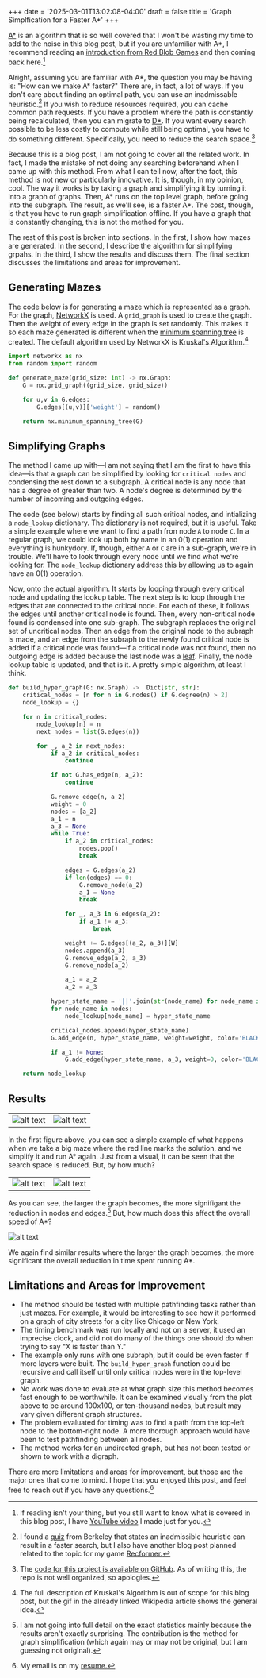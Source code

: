 +++
date = '2025-03-01T13:02:08-04:00'
draft = false
title = 'Graph Simplfication for a Faster A*'
+++

[A*](https://en.wikipedia.org/wiki/A*_search_algorithm) is an algorithm that is so well covered that I won't be wasting my time to add to the noise in this blog post, but if you are unfamiliar with A*, I recommend reading an [introduction from Red Blob Games](https://www.redblobgames.com/pathfinding/a-star/introduction.html) and then coming back here.[^0]

Alright, assuming you are familiar with A*, the question you may be having is: "How can we make A* faster?" There are, in fact, a lot of ways. If you don't care about finding an optimal path, you can use an inadmissable heuristic.[^1] If you wish to reduce resources required, you can cache common path requests. If you have a problem where the path is constantly being recalculated, then you can migrate to [D*](https://en.wikipedia.org/wiki/D*). If you want every search possible to be less costly to compute while still being optimal, you have to do something different. Specifically, you need to reduce the search space.[^2]

Because this is a blog post, I am not going to cover all the related work. In fact, I made the mistake of not doing any searching beforehand when I came up with this method. From what I can tell now, after the fact, this method is not new or particularly innovative. It is, though, in my opinion, cool. The way it works is by taking a graph and simplifying it by turning it into a graph of graphs. Then, A* runs on the top level graph, before going into the subgraph. The result, as we'll see, is a faster A*. The cost, though, is that you have to run graph simplification offline. If you have a graph that is constantly changing, this is not the method for you.

The rest of this post is broken into sections. In the first, I show how mazes are generated. In the second, I describe the algorithm for simplifying grpahs. In the third, I show the results and discuss them. The final section discusses the limitations and areas for improvement.

## Generating Mazes

The code below is for generating a maze which is represented as a graph. For the graph, [NetworkX](https://networkx.org/) is used. A `grid_graph` is used to create the graph. Then the weight of every edge in the graph is set randomly. This makes it so each maze generated is different when the [minimum spanning tree](https://en.wikipedia.org/wiki/Minimum_spanning_tree#:~:text=A%20minimum%20spanning%20tree%20) is created. The default algorithm used by NetworkX is [Kruskal's Algorithm](https://en.wikipedia.org/wiki/Kruskal%27s_algorithm).[^3]

```python
import networkx as nx
from random import random

def generate_maze(grid_size: int) -> nx.Graph:
    G = nx.grid_graph((grid_size, grid_size))

    for u,v in G.edges:
        G.edges[(u,v)]['weight'] = random()

    return nx.minimum_spanning_tree(G)
```

## Simplifying Graphs

The method I came up with—I am not saying that I am the first to have this idea—is that a graph can be simplified by looking for `critical nodes` and condensing the rest down to a subgraph. A critical node is any node that has a degree of greater than two. A node's degree is determined by the number of incoming and outgoing edges.

The code (see below) starts by finding all such critical nodes, and intializing a `node_lookup` dictionary. The dictionary is not required, but it is useful. Take a simple example where we want to find a path fron node `A` to node `C`. In a regular graph, we could look up both by name in an 0(1) operation and everything is hunkydory. If, though, either `A` or `C` are in a sub-graph, we're in trouble. We'll have to look through every node until we find what we're looking for. The `node_lookup` dictionary address this by allowing us to again have an 0(1) operation.

Now, onto the actual algorithm. It starts by looping through every critical node and updating the lookup table. The next step is to loop through the edges that are connected to the critical node. For each of these, it follows the edges until another critical node is found. Then, every non-critical node found is condensed into one sub-graph. The subgraph replaces the original set of uncritical nodes. Then an edge from the original node to the subraph is made, and an edge from the subraph to the newly found critical node is added if a critical node was found—if a critical node was not found, then no outgoing edge is added because the last node was a [leaf](https://proofwiki.org/wiki/Definition:Tree_(Graph_Theory)/Leaf_Node). Finally, the node lookup table is updated, and that is it. A pretty simple algorithm, at least I think.

```python
def build_hyper_graph(G: nx.Graph) ->  Dict[str, str]:
    critical_nodes = [n for n in G.nodes() if G.degree(n) > 2]
    node_lookup = {}

    for n in critical_nodes:
        node_lookup[n] = n
        next_nodes = list(G.edges(n))

        for _, a_2 in next_nodes:
            if a_2 in critical_nodes:
                continue

            if not G.has_edge(n, a_2):
                continue

            G.remove_edge(n, a_2)
            weight = 0
            nodes = [a_2]
            a_1 = n
            a_3 = None
            while True:
                if a_2 in critical_nodes:
                    nodes.pop()
                    break

                edges = G.edges(a_2)
                if len(edges) == 0:
                    G.remove_node(a_2)
                    a_1 = None
                    break

                for _, a_3 in G.edges(a_2):
                    if a_1 != a_3:
                        break

                weight += G.edges[(a_2, a_3)][W]
                nodes.append(a_3)
                G.remove_edge(a_2, a_3)
                G.remove_node(a_2)

                a_1 = a_2
                a_2 = a_3

            hyper_state_name = '||'.join(str(node_name) for node_name in nodes)
            for node_name in nodes:
                node_lookup[node_name] = hyper_state_name

            critical_nodes.append(hyper_state_name)
            G.add_edge(n, hyper_state_name, weight=weight, color='BLACK')

            if a_1 != None:
                G.add_edge(hyper_state_name, a_3, weight=0, color='BLACK')

    return node_lookup
```

## Results

|  |  |
|--|--|
|![alt text](/images/hypergraph/maze.png "Original maze") | ![alt text](/images/hypergraph/simple_maze.png "Simplified maze") |

In the first figure above, you can see a simple example of what happens when we take a big maze where the red line marks the solution, and we simplify it and run A* again. Just from a visual, it can be seen that the search space is reduced. But, by how much?

|  |  |
|--|--|
|![alt text](/images/hypergraph/nodes.png "Reduction for nodes.") | ![alt text](/images/hypergraph/edges.png "Reduction for edges.") |

As you can see, the larger the graph becomes, the more signifigant the reduction in nodes and edges.[^4] But, how much does this affect the overall speed of A*?

![alt text](/images/hypergraph/G_HG.png "A* solution time.")

We again find similar results where the larger the graph becomes, the more significant the overall reduction in time spent running A*.

## Limitations and Areas for Improvement
- The method should be tested with multiple pathfinding tasks rather than just mazes. For example, it would be interesting to see how it performed on a graph of city streets for a city like Chicago or New York.
- The timing benchmark was run locally and not on a server, it used an imprecise clock, and did not do many of the things one should do when trying to say "X is faster than Y."
- The example only runs with one subraph, but it could be even faster if more layers were built. The `build_hyper_graph` function could be recursive and call itself until only critical nodes were in the top-level graph.
- No work was done to evaluate at what graph size this method becomes fast enough to be worthwhile. It can be examined visually from the plot above to be around 100x100, or ten-thousand nodes, but result may vary given different graph structures.
- The problem evaluated for timing was to find a path from the top-left node to the bottom-right node. A more thorough approach would have been to test pathfinding between all nodes.
- The method works for an undirected graph, but has not been tested or shown to work with a digraph.


There are more limitations and areas for improvement, but those are the major ones that come to mind. I hope that you enjoyed this post, and feel free to reach out if you have any questions.[^5]

[^0]: If reading isn't your thing, but you still want to know what is covered in this blog post, I have  [YouTube video](https://www.youtube.com/watch?v=3fX2kzr_AbQ&t) I made just for you.
[^1]: I found a [quiz](https://ai.berkeley.edu/sections/section_1_solutions_dX78KScp5TDsI4SWCPIZKlERZxJDL9.pdf) from Berkeley that states an inadmissible heuristic can result in a faster search, but I also have another blog post planned related to the topic for my game [Recformer.](https://bi3mer.github.io/recformer/)
[^2]: The [code for this project is available on GitHub](https://github.com/bi3mer/simplifying_graphs_for_pathfinding). As of writing this, the repo is not well organized, so apologies.
[^3]: The full description of Kruskal's Algorithm is out of scope for this blog post, but the gif in the already linked Wikipedia article shows the general idea.
[^4]: I am not going into full detail on the exact statistics mainly because the results aren't exactly surprising. The contribution is the method for graph simplification (which again may or may not be original, but I am guessing not original).
[^5]: My email is on my [resume.](http://localhost:1313/pdf/resume.pdf)